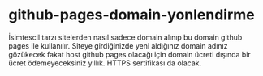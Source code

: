 # github-pages-domain-yonlendirme
İsimtescil tarzı sitelerden nasıl sadece domain alınıp bu domain github pages ile kullanılır. Siteye girdiğinizde yeni aldığınız domain adınız gözükecek fakat host github pages olacağı için domain ücreti dışında bir ücret ödemeyeceksiniz yıllık. HTTPS sertifikası da olacak.
